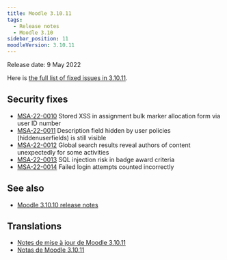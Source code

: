 ```yaml
---
title: Moodle 3.10.11
tags:
  - Release notes
  - Moodle 3.10
sidebar_position: 11
moodleVersion: 3.10.11
---
```


Release date: 9 May 2022

Here is [the full list of fixed issues in 3.10.11](https://tracker.moodle.org/secure/IssueNavigator!executeAdvanced.jspa?jqlQuery=project+%3D+mdl+AND+resolution+%3D+fixed+AND+fixVersion+in+%28%223.10.11%22%29+ORDER+BY+priority+DESC&runQuery=true&clear=true).

## Security fixes

- [MSA-22-0010](https://moodle.org/mod/forum/discuss.php?d=434578) Stored XSS in assignment bulk marker allocation form via user ID number
- [MSA-22-0011](https://moodle.org/mod/forum/discuss.php?d=434579) Description field hidden by user policies (hiddenuserfields) is still visible
- [MSA-22-0012](https://moodle.org/mod/forum/discuss.php?d=434580) Global search results reveal authors of content unexpectedly for some activities
- [MSA-22-0013](https://moodle.org/mod/forum/discuss.php?d=434581) SQL injection risk in badge award criteria
- [MSA-22-0014](https://moodle.org/mod/forum/discuss.php?d=434582) Failed login attempts counted incorrectly

## See also

- [Moodle 3.10.10 release notes](/general/releases/3.10/3.10.10)

## Translations

- [Notes de mise à jour de Moodle 3.10.11](https://docs.moodle.org/fr/Notes_de_mise_à_jour_de_Moodle_3.10.11)
- [Notas de Moodle 3.10.11](https://docs.moodle.org/es/Notas_de_Moodle_3.10.11)
